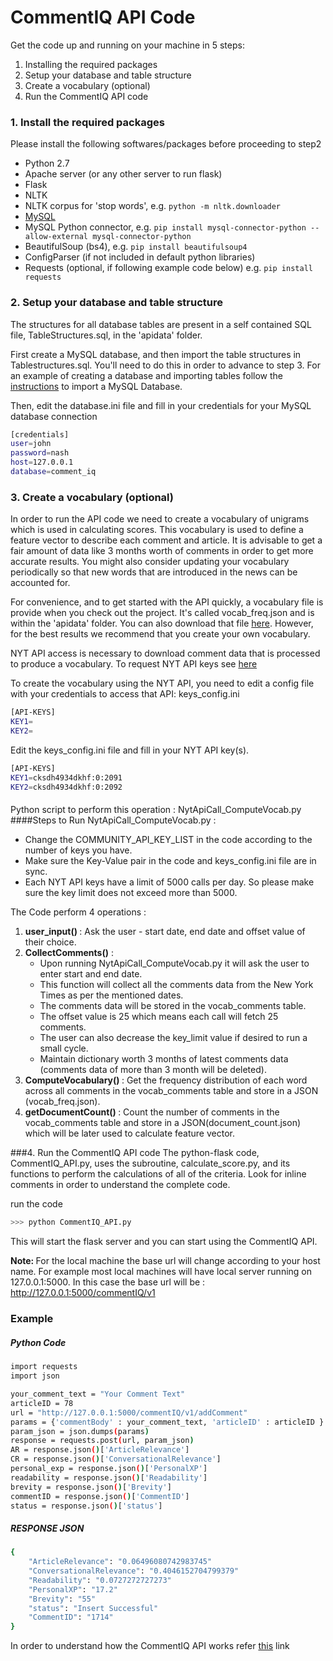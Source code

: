 CommentIQ API Code
========
Get the code up and running on your machine in 5 steps:                                            

1. Installing the required packages
2. Setup your database and table structure
3. Create a vocabulary (optional)
4. Run the CommentIQ API code


### 1. Install the required packages

Please install the following softwares/packages before proceeding to step2

* Python 2.7
* Apache server (or any other server to run flask)
* Flask
* NLTK
* NLTK corpus for 'stop words', e.g. ``python -m nltk.downloader``
* <a href="http://dev.mysql.com/downloads/mysql/">MySQL</a>
* MySQL Python connector, e.g. ``pip install mysql-connector-python --allow-external mysql-connector-python``
* BeautifulSoup (bs4), e.g. ``pip install beautifulsoup4``
* ConfigParser (if not included in default python libraries)
* Requests (optional, if following example code below) e.g. ``pip install requests``


### 2. Setup your database and table structure

The structures for all database tables are present in a self contained SQL file, TableStructures.sql, in the 'apidata' folder. 

First create a MySQL database, and then import the table structures in Tablestructures.sql. You'll need to do this in order to advance to step 3. For an example of creating a database and importing tables follow the <a href="http://www.cyberciti.biz/faq/import-mysql-dumpfile-sql-datafile-into-my-database/" target="_blank">instructions</a> to import a MySQL Database.

Then, edit the database.ini file and fill in your credentials for your MySQL database connection
```sh
[credentials]
user=john
password=nash
host=127.0.0.1
database=comment_iq
```

### 3. Create a vocabulary (optional)
In order to run the API code we need to create a vocabulary of unigrams which is used in calculating scores. This vocabulary is used to define a feature vector to describe each comment and article. It is advisable to get a fair amount of data like 3 months worth of comments in order to get more accurate results. You might also consider updating your vocabulary periodically so that new words that are introduced in the news can be accounted for. 

For convenience, and to get started with the API quickly, a vocabulary file is provide when you check out the project. It's called vocab_freq.json and is within the 'apidata' folder. You can also download that file <a href="http://ec2-54-173-77-171.compute-1.amazonaws.com/commentIQ/v1/getVocabulary" target="_blank">here</a>. However, for the best results we recommend that you create your own vocabulary. 

NYT API access is necessary to download comment data that is processed to produce a vocabulary. To request NYT API keys see <a href="http://developer.nytimes.com/docs/reference/keys" target="_blank">here</a>

To create the vocabulary using the NYT API, you need to edit a config file with your credentials to access that API:
keys_config.ini
```sh
[API-KEYS]
KEY1=
KEY2=
```
Edit the keys_config.ini file and fill in your NYT API key(s). 
```sh
[API-KEYS]
KEY1=cksdh4934dkhf:0:2091
KEY2=cksdh4934dkhf:0:2092
```

####
Python script to perform this operation : NytApiCall_ComputeVocab.py
####Steps to Run NytApiCall_ComputeVocab.py :

* Change the COMMUNITY_API_KEY_LIST in the code according to the number of keys you have. 
* Make sure the Key-Value pair in the code and keys_config.ini file are in sync.
* Each NYT API keys have a limit of 5000 calls per day. So please make sure the key limit does not exceed more than 5000.

The Code perform 4 operations :

1. <b>user_input() </b> : Ask the user - start date, end date and offset value of their choice.
2. <b>CollectComments()</b> :                    
    * Upon running NytApiCall_ComputeVocab.py it will ask the user to enter start and end date. 
    * This function will collect all the comments data from the New York Times as per the mentioned dates. 
    * The comments data will be stored in the vocab_comments table. 
    * The offset value is 25 which means each call will fetch 25 comments. 
    * The user can also decrease the key_limit value if desired to run a small cycle.
    * Maintain dictionary worth 3 months of latest comments data (comments data of more than 3 month will be deleted).
3. <b>ComputeVocabulary() </b> : Get the frequency distribution of each word across all comments in the vocab_comments table and store in a JSON (vocab_freq.json).
4. <b> getDocumentCount() </b> : Count the number of comments in the vocab_comments table and store in a JSON(document_count.json) which will be later used to calculate feature vector.

###4. Run the CommentIQ API code
The python-flask code, CommentIQ_API.py, uses the subroutine, calculate_score.py, and its functions to perform the calculations of all of the criteria. Look for inline comments in order to understand the complete code.

run the code
```sh 
>>> python CommentIQ_API.py 
```
This will start the flask server and you can start using the CommentIQ API.

<b>Note: </b>For the local machine the base url will change according to your host name. For example most local machines will have local server running on 127.0.0.1:5000.  In this case the base url will be : http://127.0.0.1:5000/commentIQ/v1
#####
###  Example
##### Python Code
```sh
import requests
import json

your_comment_text = "Your Comment Text"
articleID = 78
url = "http://127.0.0.1:5000/commentIQ/v1/addComment"
params = {'commentBody' : your_comment_text, 'articleID' : articleID }
param_json = json.dumps(params)
response = requests.post(url, param_json)
AR = response.json()['ArticleRelevance']
CR = response.json()['ConversationalRelevance']
personal_exp = response.json()['PersonalXP']
readability = response.json()['Readability']
brevity = response.json()['Brevity']
commentID = response.json()['CommentID']
status = response.json()['status']
```
##### RESPONSE JSON
```sh
{
    "ArticleRelevance": "0.06496080742983745"
    "ConversationalRelevance": "0.4046152704799379"
    "Readability": "0.0727272727273"
    "PersonalXP": "17.2"
    "Brevity": "55"
    "status": "Insert Successful"
    "CommentID": "1714"
}        
```

In order to understand how the CommentIQ API works refer <a href="https://github.com/comp-journalism/commentIQ" target="_blank">this</a> link



